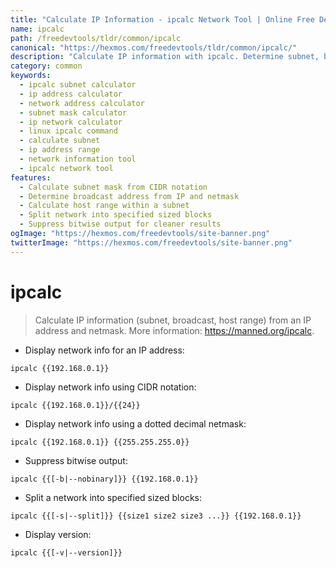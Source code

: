 ```yaml
---
title: "Calculate IP Information - ipcalc Network Tool | Online Free DevTools by Hexmos"
name: ipcalc
path: /freedevtools/tldr/common/ipcalc
canonical: "https://hexmos.com/freedevtools/tldr/common/ipcalc/"
description: "Calculate IP information with ipcalc. Determine subnet, broadcast address, and host range from an IP address and netmask. Free online tool, no registration required."
category: common
keywords:
  - ipcalc subnet calculator
  - ip address calculator
  - network address calculator
  - subnet mask calculator
  - ip network calculator
  - linux ipcalc command
  - calculate subnet
  - ip address range
  - network information tool
  - ipcalc network tool
features:
  - Calculate subnet mask from CIDR notation
  - Determine broadcast address from IP and netmask
  - Calculate host range within a subnet
  - Split network into specified sized blocks
  - Suppress bitwise output for cleaner results
ogImage: "https://hexmos.com/freedevtools/site-banner.png"
twitterImage: "https://hexmos.com/freedevtools/site-banner.png"
---
```


# ipcalc

> Calculate IP information (subnet, broadcast, host range) from an IP address and netmask.
> More information: <https://manned.org/ipcalc>.

- Display network info for an IP address:

`ipcalc {{192.168.0.1}}`

- Display network info using CIDR notation:

`ipcalc {{192.168.0.1}}/{{24}}`

- Display network info using a dotted decimal netmask:

`ipcalc {{192.168.0.1}} {{255.255.255.0}}`

- Suppress bitwise output:

`ipcalc {{[-b|--nobinary]}} {{192.168.0.1}}`

- Split a network into specified sized blocks:

`ipcalc {{[-s|--split]}} {{size1 size2 size3 ...}} {{192.168.0.1}}`

- Display version:

`ipcalc {{[-v|--version]}}`
